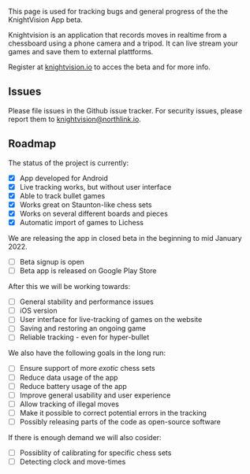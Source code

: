This page is used for tracking bugs and general progress of the the KnightVision App beta.

Knightvision is an application that records moves in realtime from a chessboard using a phone camera and a tripod. It can live stream your games and save them to external plattforms.

Register at [knightvision.io](https://knightvision.io) to acces the beta and for more info.


## Issues

Please file issues in the Github issue tracker. For security issues, please report them to knightvision@northlink.io.

## Roadmap

The status of the project is currently:
- [x] App developed for Android
- [x] Live tracking works, but without user interface
- [x] Able to track bullet games
- [x] Works great on Staunton-like chess sets
- [x] Works on several different boards and pieces
- [x] Automatic import of games to Lichess

We are releasing the app in closed beta in the beginning to mid January 2022.
- [ ] Beta signup is open
- [ ] Beta app is released on Google Play Store

After this we will be working towards:
- [ ] General stability and performance issues
- [ ] iOS version
- [ ] User interface for live-tracking of games on the website
- [ ] Saving and restoring an ongoing game
- [ ] Reliable tracking - even for hyper-bullet

We also have the following goals in the long run:
- [ ] Ensure support of more *exotic* chess sets
- [ ] Reduce data usage of the app
- [ ] Reduce battery usage of the app
- [ ] Improve general usability and user experience
- [ ] Allow tracking of illegal moves
- [ ] Make it possible to correct potential errors in the tracking
- [ ] Possibly releasing parts of the code as open-source software

If there is enough demand we will also cosider:
- [ ] Possiblity of calibrating for specific chess sets 
- [ ] Detecting clock and move-times
